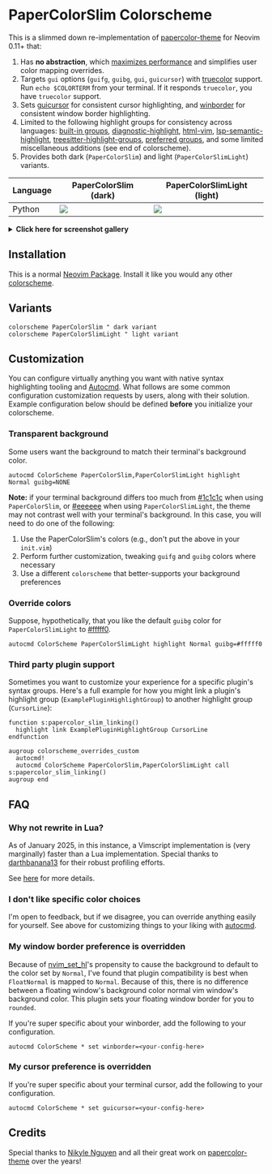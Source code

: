 # PaperColorSlim Colorscheme

This is a slimmed down re-implementation of [papercolor-theme] for Neovim 0.11+ that:

1. Has **no abstraction**, which [maximizes performance] and simplifies user color mapping overrides.
2. Targets `gui` options (`guifg`, `guibg`, `gui`, `guicursor`) with [truecolor] support. Run `echo $COLORTERM` from your terminal. If it responds `truecolor`, you have `truecolor` support.
3. Sets [guicursor] for consistent cursor highlighting, and [winborder] for consistent window border highlighting.
4. Limited to the following highlight groups for consistency across languages: [built-in groups], [diagnostic-highlight], [html-vim], [lsp-semantic-highlight], [treesitter-highlight-groups], [preferred groups], and some limited miscellaneous additions (see end of colorscheme).
5. Provides both dark (`PaperColorSlim`) and light (`PaperColorSlimLight`) variants.

| Language | PaperColorSlim (dark)                  | PaperColorSlimLight (light)             |
| -------- | -------------------------------------- | --------------------------------------- |
| Python   | ![](./gallery/outputs/python_dark.png) | ![](./gallery/outputs/python_light.png) |

<details closed>
<summary><b>Click here for screenshot gallery</b></summary>

Note: this gallery is non-exhaustive. PaperColorSlim targets all filetypes.

| Language   | PaperColorSlim (dark)                           | PaperColorSlimLight (light)                      |
| ---------- | ----------------------------------------------- | ------------------------------------------------ |
| C          | ![](./gallery/outputs/c_dark.png)               | ![](./gallery/outputs/c_light.png)               |
| CSS        | ![](./gallery/outputs/css_dark.png)             | ![](./gallery/outputs/css_light.png)             |
| Go         | ![](./gallery/outputs/go_dark.png)              | ![](./gallery/outputs/go_light.png)              |
| HTML       | ![](./gallery/outputs/html_dark.png)            | ![](./gallery/outputs/html_light.png)            |
| Lua        | ![](./gallery/outputs/lua_dark.png)             | ![](./gallery/outputs/lua_light.png)             |
| Markdown   | ![](./gallery/outputs/markdown_dark.png)        | ![](./gallery/outputs/markdown_light.png)        |
| Python     | ![](./gallery/outputs/python_dark.png)          | ![](./gallery/outputs/python_light.png)          |
| Rust       | ![](./gallery/outputs/rust_dark.png)            | ![](./gallery/outputs/rust_light.png)            |
| TOML       | ![](./gallery/outputs/toml_dark.png)            | ![](./gallery/outputs/toml_light.png)            |
| TypeScript | ![](./gallery/outputs/typescript_dark.png)      | ![](./gallery/outputs/typescript_light.png)      |
| TSX        | ![](./gallery/outputs/typescriptreact_dark.png) | ![](./gallery/outputs/typescriptreact_light.png) |
| Vim        | ![](./gallery/outputs/vim_dark.png)             | ![](./gallery/outputs/vim_light.png)             |
| YAML       | ![](./gallery/outputs/yaml_dark.png)            | ![](./gallery/outputs/yaml_light.png)            |

</details>

## Installation

This is a normal [Neovim Package]. Install it like you would any other [colorscheme].

## Variants

```vim
colorscheme PaperColorSlim " dark variant
colorscheme PaperColorSlimLight " light variant
```

## Customization

You can configure virtually anything you want with native syntax highlighting tooling and [Autocmd]. What follows are some common configuration customization requests by users, along with their solution. Example configuration below should be defined **before** you initialize your colorscheme.

### Transparent background

Some users want the background to match their terminal's background color.

```vim
autocmd ColorScheme PaperColorSlim,PaperColorSlimLight highlight Normal guibg=NONE
```

**Note:** if your terminal background differs too much from [#1c1c1c](https://www.color-hex.com/color/1c1c1c) when using `PaperColorSlim`, or [#eeeeee](https://www.color-hex.com/color/eeeeee) when using `PaperColorSlimLight`, the theme may not contrast well with your terminal's background. In this case, you will need to do one of the following:

1. Use the PaperColorSlim's colors (e.g., don't put the above in your `init.vim`)
2. Perform further customization, tweaking `guifg` and `guibg` colors where necessary
3. Use a different `colorscheme` that better-supports your background preferences

### Override colors

Suppose, hypothetically, that you like the default `guibg` color for `PaperColorSlimLight` to [#fffff0](https://www.color-hex.com/color/fffff0).

```vim
autocmd ColorScheme PaperColorSlimLight highlight Normal guibg=#fffff0
```

### Third party plugin support

Sometimes you want to customize your experience for a specific plugin's syntax groups. Here's a full example for how you might link a plugin's highlight group (`ExamplePluginHighlightGroup`) to another highlight group (`CursorLine`):

```vim
function s:papercolor_slim_linking()
  highlight link ExamplePluginHighlightGroup CursorLine
endfunction

augroup colorscheme_overrides_custom
  autocmd!
  autocmd ColorScheme PaperColorSlim,PaperColorSlimLight call s:papercolor_slim_linking()
augroup end
```

## FAQ

### Why not rewrite in Lua?

As of January 2025, in this instance, a Vimscript implementation is (very marginally) faster than a Lua implementation. Special thanks to [darthbanana13] for their robust profiling efforts.

See [here](https://github.com/pappasam/papercolor-theme-slim/issues/8) for more details.

### I don't like specific color choices

I'm open to feedback, but if we disagree, you can override anything easily for yourself. See above for customizing things to your liking with [autocmd].

### My window border preference is overridden

Because of [nvim_set_hl](<https://neovim.io/doc/user/api.html#nvim_set_hl()>)'s propensity to cause the background to default to the color set by `Normal`, I've found that plugin compatibility is best when `FloatNormal` is mapped to `Normal`. Because of this, there is no difference between a floating window's background color normal vim window's background color. This plugin sets your floating window border for you to `rounded`.

If you're super specific about your winborder, add the following to your configuration.

```vim
autocmd ColorScheme * set winborder=<your-config-here>
```

### My cursor preference is overridden

If you're super specific about your terminal cursor, add the following to your configuration.

```vim
autocmd ColorScheme * set guicursor=<your-config-here>
```

## Credits

Special thanks to [Nikyle Nguyen] and all their great work on [papercolor-theme] over the years!

[Autocmd]: https://neovim.io/doc/user/autocmd.html
[Neovim Package]: https://neovim.io/doc/user/usr_05.html#_adding-a-package
[Nikyle Nguyen]: https://github.com/NLKNguyen
[built-in groups]: https://neovim.io/doc/user/syntax.html#highlight-default
[colorscheme]: https://neovim.io/doc/user/usr_06.html#%3Asyn-default-override
[darthbanana13]: https://github.com/darthbanana13
[diagnostic-highlight]: https://neovim.io/doc/user/diagnostic.html#_highlights
[guicursor]: https://neovim.io/doc/user/options.html#'guicursor'
[html-vim]: https://neovim.io/doc/user/syntax.html#html.vim
[lsp-semantic-highlight]: https://neovim.io/doc/user/lsp.html#_lsp-semantic-highlights
[maximizes performance]: https://www.reddit.com/r/vim/comments/gc05k1/why_are_colorschemes_so_slow_to_load/
[nvim-treesitter]: https://github.com/nvim-treesitter/nvim-treesitter
[papercolor-theme]: https://github.com/NLKNguyen/papercolor-theme
[preferred groups]: https://neovim.io/doc/user/syntax.html#group-name
[treesitter-highlight-groups]: https://neovim.io/doc/user/treesitter.html#treesitter-highlight-groups
[truecolor]: https://gist.github.com/sindresorhus/bed863fb8bedf023b833c88c322e44f9
[winborder]: https://neovim.io/doc/user/options.html#'winborder'
